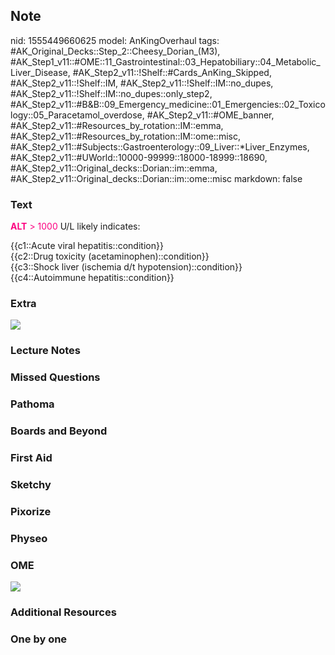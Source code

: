 ## Note
nid: 1555449660625
model: AnKingOverhaul
tags: #AK_Original_Decks::Step_2::Cheesy_Dorian_(M3), #AK_Step1_v11::#OME::11_Gastrointestinal::03_Hepatobiliary::04_Metabolic_Liver_Disease, #AK_Step2_v11::!Shelf::#Cards_AnKing_Skipped, #AK_Step2_v11::!Shelf::IM, #AK_Step2_v11::!Shelf::IM::no_dupes, #AK_Step2_v11::!Shelf::IM::no_dupes::only_step2, #AK_Step2_v11::#B&B::09_Emergency_medicine::01_Emergencies::02_Toxicology::05_Paracetamol_overdose, #AK_Step2_v11::#OME_banner, #AK_Step2_v11::#Resources_by_rotation::IM::emma, #AK_Step2_v11::#Resources_by_rotation::IM::ome::misc, #AK_Step2_v11::#Subjects::Gastroenterology::09_Liver::*Liver_Enzymes, #AK_Step2_v11::#UWorld::10000-99999::18000-18999::18690, #AK_Step2_v11::Original_decks::Dorian::im::emma, #AK_Step2_v11::Original_decks::Dorian::im::ome::misc
markdown: false

### Text
<font color="#FC0280"><b>ALT</b> > 1000</font> U/L likely
indicates:
<div>
  {{c1::Acute viral hepatitis::condition}}
</div>
<div>
  {{c2::Drug toxicity (acetaminophen)::condition}}
</div>
<div>
  {{c3::Shock liver (ischemia d/t hypotension)::condition}}
</div>
<div>
  {{c4::Autoimmune hepatitis::condition}}
</div>

### Extra
<div>
  <b><img src="paste-2319007461933057.jpg"></b>
</div>

### Lecture Notes


### Missed Questions


### Pathoma


### Boards and Beyond


### First Aid


### Sketchy


### Pixorize


### Physeo


### OME
<div class="ome-widget">
  <a href="https://onlinemeded.org?ref=anki"><img src=
  "_OME_AnkiFlashcards_General_4.png"></a>
</div>

### Additional Resources


### One by one

